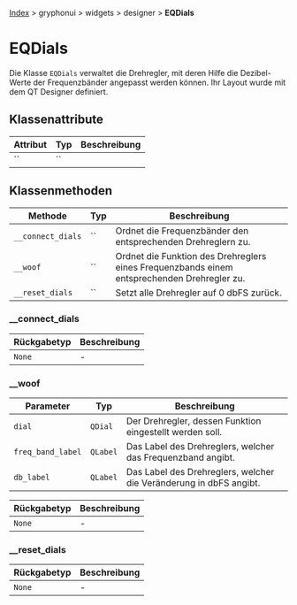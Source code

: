 [Index](../../../../index.md) > gryphonui > widgets > designer > **EQDials**

# EQDials

Die Klasse `EQDials` verwaltet die Drehregler, mit deren Hilfe die Dezibel-Werte der Frequenzbänder angepasst werden
können. Ihr Layout wurde mit dem QT Designer definiert.

## Klassenattribute

| Attribut | Typ | Beschreibung |
| ------ | ------ | ------ |
| `` | `` | | 

## Klassenmethoden

| Methode | Typ | Beschreibung |
| ------ | ------ | ------ |
| `__connect_dials` | `` | Ordnet die Frequenzbänder den entsprechenden Drehreglern zu.|
| `__woof` | `` | Ordnet die Funktion des Drehreglers eines Frequenzbands einem entsprechenden Drehregler zu.  |
| `__reset_dials` | `` | Setzt alle Drehregler auf 0 dbFS zurück. |

### __connect_dials

| Rückgabetyp | Beschreibung |
| ------ | ------ |
| `None` | - |

### __woof

| Parameter | Typ | Beschreibung |
| ------ | ------ | ------ |
| `dial` | `QDial` | Der Drehregler, dessen Funktion eingestellt werden soll. |
| `freq_band_label` | `QLabel` | Das Label des Drehreglers, welcher das Frequenzband angibt. |
| `db_label` | `QLabel` | Das Label des Drehreglers, welcher die Veränderung in dbFS angibt. |

| Rückgabetyp | Beschreibung |
| ------ | ------ |
| `None` | - |

### __reset_dials

| Rückgabetyp | Beschreibung |
| ------ | ------ |
| `None` | - |